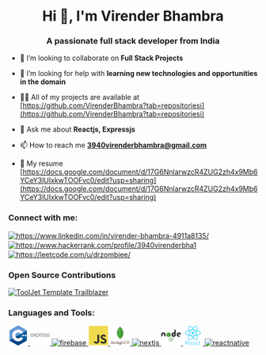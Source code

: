 <h1 align="center">Hi 👋, I'm Virender Bhambra</h1>
<h3 align="center">A passionate full stack developer from India</h3>

- 👯 I’m looking to collaborate on **Full Stack Projects**

- 🤝 I’m looking for help with **learning new technologies and opportunities in the domain**

- 👨‍💻 All of my projects are available at [https://github.com/VirenderBhambra?tab=repositoriesi](https://github.com/VirenderBhambra?tab=repositoriesi)

- 💬 Ask me about **Reactjs, Expressjs**

- 📫 How to reach me **3940virenderbhambra@gmail.com**

- 📄 My resume [https://docs.google.com/document/d/17G6NnlarwzcR4ZUG2zh4x9Mb6YCeY3lUIxkwTOOFvc0/edit?usp=sharing](https://docs.google.com/document/d/17G6NnlarwzcR4ZUG2zh4x9Mb6YCeY3lUIxkwTOOFvc0/edit?usp=sharing)

<h3 align="left">Connect with me:</h3>
<p align="left">
<a href="https://www.linkedin.com/in/virender-bhambra-4911a8135/" target="blank"><img align="center" src="https://raw.githubusercontent.com/rahuldkjain/github-profile-readme-generator/master/src/images/icons/Social/linked-in-alt.svg" alt="https://www.linkedin.com/in/virender-bhambra-4911a8135/" height="30" width="40" /></a>
<a href="https://www.hackerrank.com/profile/3940virenderbha1" target="blank"><img align="center" src="https://raw.githubusercontent.com/rahuldkjain/github-profile-readme-generator/master/src/images/icons/Social/hackerrank.svg" alt="https://www.hackerrank.com/profile/3940virenderbha1" height="30" width="40" /></a>
<a href="https://leetcode.com/u/drzombiee/" target="blank"><img align="center" src="https://raw.githubusercontent.com/rahuldkjain/github-profile-readme-generator/master/src/images/icons/Social/leet-code.svg" alt="https://leetcode.com/u/drzombiee/" height="30" width="40" /></a>
</p>

<h3 align="left">Open Source Contributions</h3>
<div align="left">
  
[![ToolJet Template Trailblazer](https://logo-badges.tooljet.com/Template-Template-Badge.svg)](https://github.com/orgs/ToolJet/projects/16/views/2)

</div>
<h3 align="left">Languages and Tools:</h3>
<p align="left"> <a href="https://www.w3schools.com/cpp/" target="_blank" rel="noreferrer"> <img src="https://raw.githubusercontent.com/devicons/devicon/master/icons/cplusplus/cplusplus-original.svg" alt="cplusplus" width="40" height="40"/> </a> <a href="https://expressjs.com" target="_blank" rel="noreferrer"> <img src="https://raw.githubusercontent.com/devicons/devicon/master/icons/express/express-original-wordmark.svg" alt="express" width="40" height="40"/> </a> <a href="https://firebase.google.com/" target="_blank" rel="noreferrer"> <img src="https://www.vectorlogo.zone/logos/firebase/firebase-icon.svg" alt="firebase" width="40" height="40"/> </a> <a href="https://developer.mozilla.org/en-US/docs/Web/JavaScript" target="_blank" rel="noreferrer"> <img src="https://raw.githubusercontent.com/devicons/devicon/master/icons/javascript/javascript-original.svg" alt="javascript" width="40" height="40"/> </a> <a href="https://www.mongodb.com/" target="_blank" rel="noreferrer"> <img src="https://raw.githubusercontent.com/devicons/devicon/master/icons/mongodb/mongodb-original-wordmark.svg" alt="mongodb" width="40" height="40"/> </a> <a href="https://nextjs.org/" target="_blank" rel="noreferrer"> <img src="https://cdn.worldvectorlogo.com/logos/nextjs-2.svg" alt="nextjs" width="40" height="40"/> </a> <a href="https://nodejs.org" target="_blank" rel="noreferrer"> <img src="https://raw.githubusercontent.com/devicons/devicon/master/icons/nodejs/nodejs-original-wordmark.svg" alt="nodejs" width="40" height="40"/> </a> <a href="https://reactjs.org/" target="_blank" rel="noreferrer"> <img src="https://raw.githubusercontent.com/devicons/devicon/master/icons/react/react-original-wordmark.svg" alt="react" width="40" height="40"/> </a> <a href="https://reactnative.dev/" target="_blank" rel="noreferrer"> <img src="https://reactnative.dev/img/header_logo.svg" alt="reactnative" width="40" height="40"/> </a> </p>
